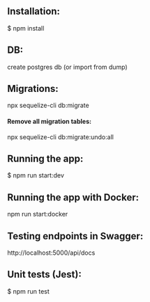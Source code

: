 ## Installation:

$ npm install

## DB:

create postgres db (or import from dump)

## Migrations:

npx sequelize-cli db:migrate

#### Remove all migration tables:

npx sequelize-cli db:migrate:undo:all

## Running the app:

$ npm run start:dev

## Running the app with Docker:

npm run start:docker

## Testing endpoints in Swagger:

http://localhost:5000/api/docs

## Unit tests (Jest):

$ npm run test
